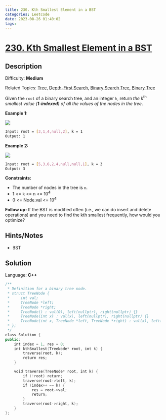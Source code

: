 ```yaml
---
title: 230. Kth Smallest Element in a BST
categories: Leetcode
date: 2023-08-26 01:40:02
tags:
---
```


# [230\. Kth Smallest Element in a BST](https://leetcode.com/problems/kth-smallest-element-in-a-bst/)

## Description

Difficulty: **Medium**

Related Topics: [Tree](https://leetcode.com/tag/https://leetcode.com/tag/tree//), [Depth-First Search](https://leetcode.com/tag/https://leetcode.com/tag/depth-first-search//), [Binary Search Tree](https://leetcode.com/tag/https://leetcode.com/tag/binary-search-tree//), [Binary Tree](https://leetcode.com/tag/https://leetcode.com/tag/binary-tree//)

Given the `root` of a binary search tree, and an integer `k`, return _the_ k<sup>th</sup> _smallest value (**1-indexed**) of all the values of the nodes in the tree_.

**Example 1:**

![](https://assets.leetcode.com/uploads/2021/01/28/kthtree1.jpg)

```bash
Input: root = [3,1,4,null,2], k = 1
Output: 1
```

**Example 2:**

![](https://assets.leetcode.com/uploads/2021/01/28/kthtree2.jpg)

```bash
Input: root = [5,3,6,2,4,null,null,1], k = 3
Output: 3
```

**Constraints:**

* The number of nodes in the tree is `n`.
* 1 <= k <= n <= 10<sup>4</sup>
* 0 <= Node.val <= 10<sup>4</sup>

**Follow up:** If the BST is modified often (i.e., we can do insert and delete operations) and you need to find the kth smallest frequently, how would you optimize?

## Hints/Notes

* BST

## Solution

Language: **C++**

```C++
/**
 * Definition for a binary tree node.
 * struct TreeNode {
 *     int val;
 *     TreeNode *left;
 *     TreeNode *right;
 *     TreeNode() : val(0), left(nullptr), right(nullptr) {}
 *     TreeNode(int x) : val(x), left(nullptr), right(nullptr) {}
 *     TreeNode(int x, TreeNode *left, TreeNode *right) : val(x), left(left), right(right) {}
 * };
 */
class Solution {
public:
    int index = 1, res = 0;
    int kthSmallest(TreeNode* root, int k) {
        traverse(root, k);
        return res;
    }

    void traverse(TreeNode* root, int k) {
        if (!root) return;
        traverse(root->left, k);
        if (index++ == k) {
            res = root->val;
            return;
        }
        traverse(root->right, k);
    }
};
```
